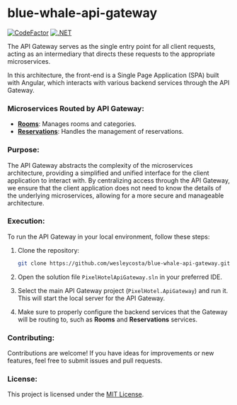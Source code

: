 # blue-whale-api-gateway

[![CodeFactor](https://www.codefactor.io/repository/github/wesleycosta/blue-whale-api-gateway/badge)](https://www.codefactor.io/repository/github/wesleycosta/blue-whale-api-gateway)
[![.NET](https://github.com/wesleycosta/blue-whale-api-gateway/actions/workflows/dotnet.yml/badge.svg)](https://github.com/wesleycosta/blue-whale-api-gateway/actions/workflows/dotnet.yml)

The API Gateway serves as the single entry point for all client requests, acting as an intermediary that directs these requests to the appropriate microservices.

In this architecture, the front-end is a Single Page Application (SPA) built with Angular, which interacts with various backend services through the API Gateway.

### Microservices Routed by API Gateway:

- [**Rooms**](https://github.com/wesleycosta/blue-whale-rooms): Manages rooms and categories.
- [**Reservations**](https://github.com/wesleycosta/blue-whale-reservations): Handles the management of reservations.

### Purpose:

The API Gateway abstracts the complexity of the microservices architecture, providing a simplified and unified interface for the client application to interact with. By centralizing access through the API Gateway, we ensure that the client application does not need to know the details of the underlying microservices, allowing for a more secure and manageable architecture.

### Execution:

To run the API Gateway in your local environment, follow these steps:

1. Clone the repository:

   ```bash
   git clone https://github.com/wesleycosta/blue-whale-api-gateway.git
   ```

2. Open the solution file `PixelHotelApiGateway.sln` in your preferred IDE.

3. Select the main API Gateway project (`PixelHotel.ApiGateway`) and run it. This will start the local server for the API Gateway.

4. Make sure to properly configure the backend services that the Gateway will be routing to, such as **Rooms** and **Reservations** services.

### Contributing:

Contributions are welcome! If you have ideas for improvements or new features, feel free to submit issues and pull requests.

### License:

This project is licensed under the [MIT License](LICENSE).
